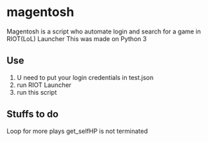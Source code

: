 # magentosh
Magentosh is a script who automate login and search for a game in RIOT(LoL) Launcher
This was made on Python 3

## Use
1. U need to put your login credentials in test.json
2. run RIOT Launcher
3. run this script

## Stuffs to do
Loop for more plays
get_selfHP is not terminated
